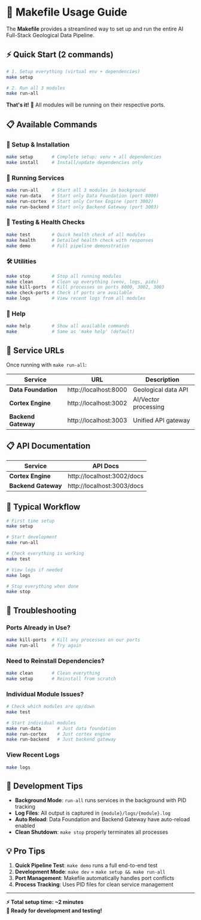 # 🚀 Makefile Usage Guide

The **Makefile** provides a streamlined way to set up and run the entire AI Full-Stack Geological Data Pipeline.

## ⚡ Quick Start (2 commands)

```bash
# 1. Setup everything (virtual env + dependencies)
make setup

# 2. Run all 3 modules
make run-all
```

**That's it!** 🎉 All modules will be running on their respective ports.

## 📋 Available Commands

### 🔧 Setup & Installation

```bash
make setup       # Complete setup: venv + all dependencies
make install     # Install/update dependencies only
```

### 🚀 Running Services

```bash
make run-all     # Start all 3 modules in background
make run-data    # Start only Data Foundation (port 8000)
make run-cortex  # Start only Cortex Engine (port 3002)
make run-backend # Start only Backend Gateway (port 3003)
```

### 🧪 Testing & Health Checks

```bash
make test        # Quick health check of all modules
make health      # Detailed health check with responses
make demo        # Full pipeline demonstration
```

### 🛠️ Utilities

```bash
make stop        # Stop all running modules
make clean       # Clean up everything (venv, logs, pids)
make kill-ports  # Kill processes on ports 8000, 3002, 3003
make check-ports # Check if ports are available
make logs        # View recent logs from all modules
```

### 📖 Help

```bash
make help        # Show all available commands
make             # Same as 'make help' (default)
```

## 📍 Service URLs

Once running with `make run-all`:

| Service             | URL                   | Description          |
| ------------------- | --------------------- | -------------------- |
| **Data Foundation** | http://localhost:8000 | Geological data API  |
| **Cortex Engine**   | http://localhost:3002 | AI/Vector processing |
| **Backend Gateway** | http://localhost:3003 | Unified API gateway  |

## 📋 API Documentation

| Service             | API Docs                   |
| ------------------- | -------------------------- |
| **Cortex Engine**   | http://localhost:3002/docs |
| **Backend Gateway** | http://localhost:3003/docs |

## 🎯 Typical Workflow

```bash
# First time setup
make setup

# Start development
make run-all

# Check everything is working
make test

# View logs if needed
make logs

# Stop everything when done
make stop
```

## 🔧 Troubleshooting

### Ports Already in Use?

```bash
make kill-ports  # Kill any processes on our ports
make run-all     # Try again
```

### Need to Reinstall Dependencies?

```bash
make clean       # Clean everything
make setup       # Reinstall from scratch
```

### Individual Module Issues?

```bash
# Check which modules are up/down
make test

# Start individual modules
make run-data      # Just data foundation
make run-cortex    # Just cortex engine
make run-backend   # Just backend gateway
```

### View Recent Logs

```bash
make logs
```

## 🚀 Development Tips

-   **Background Mode**: `run-all` runs services in the background with PID tracking
-   **Log Files**: All output is captured in `{module}/logs/{module}.log`
-   **Auto Reload**: Data Foundation and Backend Gateway have auto-reload enabled
-   **Clean Shutdown**: `make stop` properly terminates all processes

## 💡 Pro Tips

1. **Quick Pipeline Test**: `make demo` runs a full end-to-end test
2. **Development Mode**: `make dev` = `make setup && make run-all`
3. **Port Management**: Makefile automatically handles port conflicts
4. **Process Tracking**: Uses PID files for clean service management

---

**⚡ Total setup time: ~2 minutes**  
**🎯 Ready for development and testing!**
